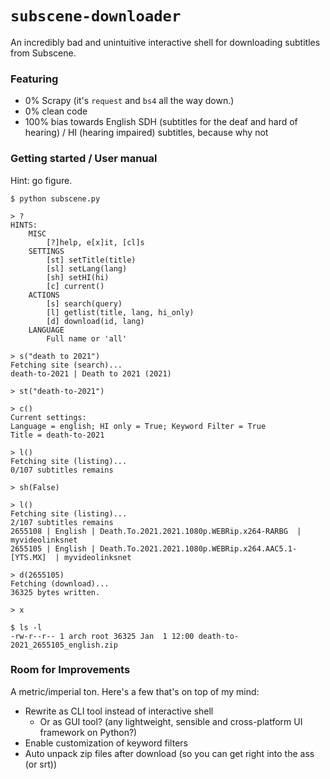 # `subscene-downloader`
An incredibly bad and unintuitive interactive shell for downloading subtitles from Subscene.

### Featuring
- 0% Scrapy (it's `request` and `bs4` all the way down.)
- 0% clean code
- 100% bias towards English SDH (subtitles for the deaf and hard of hearing) / HI (hearing impaired) subtitles, because why not

### Getting started / User manual
Hint: go figure.
```
$ python subscene.py

> ?
HINTS:
    MISC
        [?]help, e[x]it, [cl]s
    SETTINGS
        [st] setTitle(title)
        [sl] setLang(lang)
        [sh] setHI(hi)
        [c] current()
    ACTIONS
        [s] search(query)
        [l] getlist(title, lang, hi_only)
        [d] download(id, lang)
    LANGUAGE
        Full name or 'all'

> s("death to 2021")
Fetching site (search)...
death-to-2021 | Death to 2021 (2021)

> st("death-to-2021")

> c()
Current settings:
Language = english; HI only = True; Keyword Filter = True
Title = death-to-2021

> l()
Fetching site (listing)...
0/107 subtitles remains

> sh(False)

> l()
Fetching site (listing)...
2/107 subtitles remains
2655108 | English | Death.To.2021.2021.1080p.WEBRip.x264-RARBG  | myvideolinksnet
2655105 | English | Death.To.2021.2021.1080p.WEBRip.x264.AAC5.1-[YTS.MX]  | myvideolinksnet

> d(2655105)
Fetching (download)...
36325 bytes written.

> x

$ ls -l
-rw-r--r-- 1 arch root 36325 Jan  1 12:00 death-to-2021_2655105_english.zip
```

### Room for Improvements
A metric/imperial ton. Here's a few that's on top of my mind:
- Rewrite as CLI tool instead of interactive shell
  - Or as GUI tool? (any lightweight, sensible and cross-platform UI framework on Python?)
- Enable customization of keyword filters
- Auto unpack zip files after download (so you can get right into the ass (or srt))
